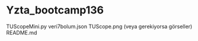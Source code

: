 # Yzta_bootcamp136
TUScopeMini.py
veri7bolum.json
TUScope.png (veya gerekiyorsa görseller)
README.md
